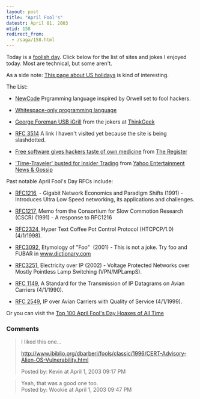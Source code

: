 ```yaml
---
layout: post
title: "April Fool's"
datestr: April 01, 2003
mtid: 158
redirect_from:
  - /saga/158.html
---
```


Today is a <a href="http://www.usis.usemb.se/Holidays/celebrate/april.html">foolish day</a>.  Click below for the list of sites and jokes I enjoyed today.  Most are technical, but some aren't.


As a side note: <a href="http://www.usis.usemb.se/Holidays/celebrate/intro.html">This page about US holidays</a> is kind of interesting.

The List:

* <a href="http://www.smh.com.au/articles/2003/03/31/1048962694949.html">NewCode</a> Prgramming language inspired by Orwell set to fool hackers.

* <a href="http://compsoc.dur.ac.uk/whitespace/">Whitespace-only programming language</a>

* <a href="http://www.thinkgeek.com/stuff/looflirpa/igrill.shtml">George Foreman USB iGrill</a> from the jokers at <a href="http://www.thinkgeek.com">ThinkGeek</a>

* <a href="ftp://ftp.rfc-editor.org/in-notes/rfc3514.txt">RFC 3514</a> A link I haven't visited yet because the site is being slashdotted.

* <a href="http://www.theregister.co.uk/content/28/30036.html">Free software gives hackers taste of own medicine</a> from <a href="http://www.theregister.co.uk">The Register</a>

* <a href="http://tv.yahoo.com/news/wwn/20030319/104808600007.html">'Time-Traveler' busted for Insider Trading</a> from <a href="http://tv.yahoo.com/news/">Yahoo Entertainment News & Gossip</a>

Past notable April Fool's Day RFCs include:

* <a href="ftp://ftp.rfc-editor.org/in-notes/rfc1216.txt">RFC1216</a>, - Gigabit Network Economics and Paradigm Shifts (1991) - Introduces Ultra
Low Speed networking, its applications and challenges.

* <a href="ftp://ftp.rfc-editor.org/in-notes/rfc1217.txt">RFC1217</a>, Memo
from the Consortium for Slow Commotion Research (CSCR) (1991) - A
response to RFC1216

* <a href="ftp://ftp.rfc-editor.org/in-notes/rfc2324.txt">RFC2324</a>,
Hyper Text Coffee Pot Control Protocol (HTCPCP/1.0) (4/1/1998).

* <a href="ftp://ftp.rfc-editor.org/in-notes/rfc3092.txt">RFC3092</a>,
Etymology of "Foo"&nbsp; (2001) - This is not a joke. Try foo
and FUBAR in <a href="http://www.dictionary.com/">www.dictionary.com</a>

* <a href="ftp://ftp.rfc-editor.org/in-notes/rfc3251.txt">RFC3251</a>,
Electricity over IP (2002) - Voltage Protected Networks over Mostly
Pointless Lamp Switching (VPN/MPLampS).

* <a href="ftp://ftp.rfc-editor.org/in-notes/rfc3251.txt">RFC 1149</a>, A Standard for the Transmission of IP Datagrams on Avian Carriers (4/1/1990).

* <a href="ftp://ftp.rfc-editor.org/in-notes/rfc2549.txt">RFC 2549</a>, IP over Avian Carriers with Quality of Service (4/1/1999).

Or you can visit the <a href="http://www.museumofhoaxes.com/top100.html">Top 100 April Fool's Day Hoaxes of All Time</a>

### Comments

<blockquote>
I liked this one...

<http://www.ibiblio.org/dbarberi/fools/classic/1996/CERT-Advisory-Alien-OS-Vulnerability.html>
<div class="comment-meta">Posted by: Kevin at April  1, 2003 09:17 PM</div> </blockquote>

<blockquote>
Yeah, that was a good one too.
<div class="comment-meta">Posted by: Wookie at April  1, 2003 09:47 PM</div> </blockquote>
